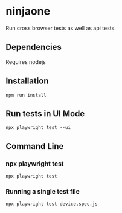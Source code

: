 # ninjaone
Run cross browser tests as well as api tests. 
## Dependencies
Requires nodejs

## Installation
`npm run install`
## Run tests in UI Mode
`npx playwright test --ui`

## Command Line
### npx playwright test
`npx playwright test`
### Running a single test file
`npx playwright test device.spec.js`
